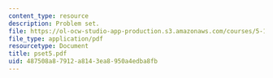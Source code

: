 ```yaml
---
content_type: resource
description: Problem set.
file: https://ol-ocw-studio-app-production.s3.amazonaws.com/courses/5-13-organic-chemistry-ii-fall-2006/487508a87912a8143ea8950a4edba8fb_pset5.pdf
file_type: application/pdf
resourcetype: Document
title: pset5.pdf
uid: 487508a8-7912-a814-3ea8-950a4edba8fb
---
```

